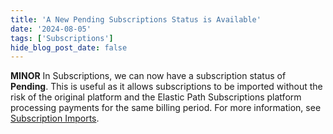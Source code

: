 ```yaml
---
title: 'A New Pending Subscriptions Status is Available'
date: '2024-08-05'
tags: ['Subscriptions']
hide_blog_post_date: false
---
```


**MINOR** In Subscriptions, we can now have a subscription status of **Pending**. This is useful as it allows subscriptions to be imported without the risk of the original platform and the Elastic Path Subscriptions platform processing payments for the same billing period. For more information, see [Subscription Imports](/docs/api/subscriptions/imports).
